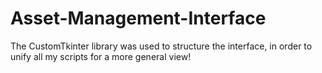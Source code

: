 # Asset-Management-Interface
The CustomTkinter library was used to structure the interface, in order to unify all my scripts for a more general view!
